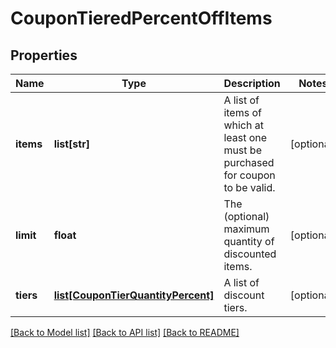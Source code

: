 # CouponTieredPercentOffItems

## Properties
Name | Type | Description | Notes
------------ | ------------- | ------------- | -------------
**items** | **list[str]** | A list of items of which at least one must be purchased for coupon to be valid. | [optional] 
**limit** | **float** | The (optional) maximum quantity of discounted items. | [optional] 
**tiers** | [**list[CouponTierQuantityPercent]**](CouponTierQuantityPercent.md) | A list of discount tiers. | [optional] 

[[Back to Model list]](../README.md#documentation-for-models) [[Back to API list]](../README.md#documentation-for-api-endpoints) [[Back to README]](../README.md)


